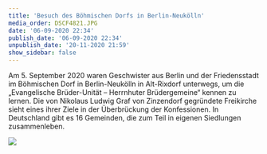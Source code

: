 ```yaml
---
title: 'Besuch des Böhmischen Dorfs in Berlin-Neukölln'
media_order: DSCF4821.JPG
date: '06-09-2020 22:34'
publish_date: '06-09-2020 22:34'
unpublish_date: '20-11-2020 21:59'
show_sidebar: false
---
```


Am 5. September 2020 waren Geschwister aus Berlin und der Friedensstadt im Böhmischen Dorf in Berlin-Neukölln in Alt-Rixdorf unterwegs, um die „Evangelische Brüder-Unität – Herrnhuter Brüdergemeine“ kennen zu lernen. Die von Nikolaus Ludwig Graf von Zinzendorf gegründete Freikirche sieht eines ihrer Ziele in der Überbrückung der Konfessionen. In Deutschland gibt es 16 Gemeinden, die zum Teil in eigenen Siedlungen zusammenleben.

![](DSCF4821.JPG)